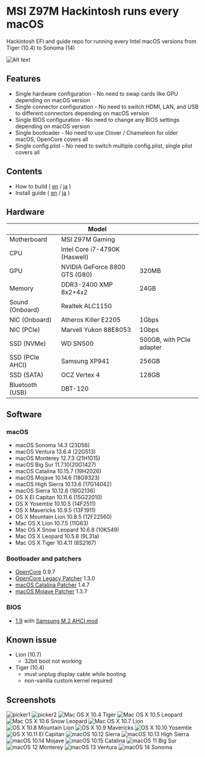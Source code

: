 # MSI Z97M Hackintosh runs every macOS
Hackintosh EFI and guide repo for running every Intel macOS versions from Tiger (10.4) to Sonoma (14)

![Alt text](images/desktop.png)

## Features
* Single hardware configuration - No need to swap cards like GPU depending on macOS version
* Single connector configuration - No need to switch HDMI, LAN, and USB to different connectors depending on macOS version
* Single BIOS configuration - No need to change any BIOS settings depending on macOS version
* Single bootloader - No need to use Clover / Chameleon for older macOS, OpenCore covers all
* Single config.plist - No need to switch multiple config.plist, single plist covers all

## Contents
* How to build ( [en](./docs/build_en.md) / [ja](./docs/build_ja.md) )
* Install guide ( [en](./docs/install_en.md) / [ja](./docs/install_ja.md) )

## Hardware
|               |Model                        ||
|---------------|-----------------------------|-|
|Motherboard    |MSI Z97M Gaming              ||
|CPU            |Intel Core i7-4790K (Haswell)||
|GPU            |NVIDIA GeForce 8800 GTS (G80)|320MB|
|Memory         |DDR3-2400 XMP 8x2+4x2        |24GB|
|Sound (Onboard)|Realtek ALC1150              ||
|NIC (Onboard)  |Atheros Killer E2205         |1Gbps|
|NIC (PCIe)     |Marvell Yukon 88E8053        |1Gbps|
|SSD (NVMe)     |WD SN500                     |500GB, with PCIe adapter|
|SSD (PCIe AHCI)|Samsung XP941                |256GB|
|SSD (SATA)     |OCZ Vertex 4                 |128GB|
|Bluetooth (USB)|DBT-120                      ||

## Software
### macOS
* macOS Sonoma 14.3 (23D56)
* macOS Ventura 13.6.4 (22G513)
* macOS Monterey 12.7.3 (21H1015)
* macOS Big Sur 11.7.10(20G1427)
* macOS Catalina 10.15.7 (19H2026)
* macOS Mojave 10.14.6 (18G9323)
* macOS High Sierra 10.13.6 (17G14042)
* macOS Sierra 10.12.6 (16G2136)
* OS X El Capitan 10.11.6 (15G22010)
* OS X Yosemtie 10.10.5 (14F2511)
* OS X Mavericks 10.9.5 (13F1911)
* OS X Mountain Lion 10.8.5 (12F22560)
* Mac OS X Lion 10.7.5 (11G63)
* Mac OS X Snow Leopard 10.6.8 (10K549)
* Mac OS X Leopard 10.5.8 (9L31a)
* Mac OS X Tiger 10.4.11 (8S2167)

### Bootloader and patchers
* [OpenCore](https://github.com/acidanthera/OpenCorePkg) 0.9.7
* [OpenCore Legacy Patcher](https://github.com/dortania/OpenCore-Legacy-Patcher) 1.3.0
* [macOS Catalina Patcher](http://dosdude1.com/catalina/) 1.4.7
* [macOS Mojave Patcher](http://dosdude1.com/mojave/) 1.3.7

### BIOS
* [1.9](https://www.msi.com/Motherboard/Z97M-GAMING/support) with [Samsung M.2 AHCI mod](https://winraid.level1techs.com/t/guide-how-to-get-m-2-pcie-connected-samsung-ahci-ssds-bootable/31221)

## Known issue
* Lion (10.7)
  * 32bit boot not working
* Tiger (10.4)
  * must unplug display cable while booting
  * non-vanilla custom kernel required

## Screenshots
![picker1](images/picker1.png)
![picker2](images/picker2.png)
![Mac OS X 10.4 Tiger](images/10_4.png)
![Mac OS X 10.5 Leopard](images/10_5.png)
![Mac OS X 10.6 Snow Leopard](images/10_6.png)
![Mac OS X 10.7 Lion](images/10_7.png)
![OS X 10.8 Mountain Lion](images/10_8.png)
![OS X 10.9 Mavericks](images/10_9.png)
![OS X 10.10 Yosemtie](images/10_10.png)
![OS X 10.11 El Capitan](images/10_11.png)
![macOS 10.12 Sierra](images/10_12.png)
![macOS 10.13 High Sierra](images/10_13.png)
![macOS 10.14 Mojave](images/10_14.png)
![macOS 10.15 Catalina](images/10_15.png)
![macOS 11 Big Sur](images/11.png)
![macOS 12 Monterey](images/12.png)
![macOS 13 Ventura](images/13.png)
![macOS 14 Sonoma](images/14.png)
